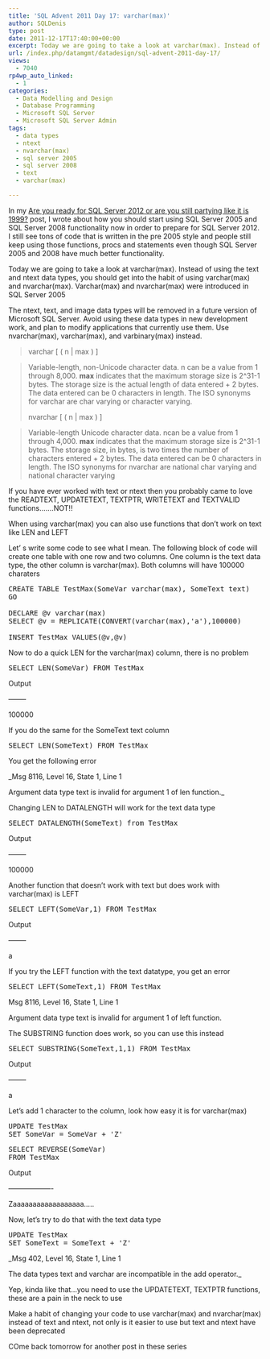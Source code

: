 ```yaml
---
title: 'SQL Advent 2011 Day 17: varchar(max)'
author: SQLDenis
type: post
date: 2011-12-17T17:40:00+00:00
excerpt: Today we are going to take a look at varchar(max). Instead of using the text and ntext data types, you should get into the habit of using varchar(max) and nvarchar(max)
url: /index.php/datamgmt/datadesign/sql-advent-2011-day-17/
views:
  - 7040
rp4wp_auto_linked:
  - 1
categories:
  - Data Modelling and Design
  - Database Programming
  - Microsoft SQL Server
  - Microsoft SQL Server Admin
tags:
  - data types
  - ntext
  - nvarchar(max)
  - sql server 2005
  - sql server 2008
  - text
  - varchar(max)

---
```

In my [Are you ready for SQL Server 2012 or are you still partying like it is 1999?][1] post, I wrote about how you should start using SQL Server 2005 and SQL Server 2008 functionality now in order to prepare for SQL Server 2012. I still see tons of code that is written in the pre 2005 style and people still keep using those functions, procs and statements even though SQL Server 2005 and 2008 have much better functionality.

Today we are going to take a look at varchar(max). Instead of using the text and ntext data types, you should get into the habit of using varchar(max) and nvarchar(max). Varchar(max) and nvarchar(max) were introduced in SQL Server 2005

The ntext, text, and image data types will be removed in a future version of Microsoft SQL Server. Avoid using these data types in new development work, and plan to modify applications that currently use them. Use nvarchar(max), varchar(max), and varbinary(max) instead.

> varchar [ ( n | max ) ]
  
> Variable-length, non-Unicode character data. n can be a value from 1 through 8,000. **max** indicates that the maximum storage size is 2^31-1 bytes. The storage size is the actual length of data entered + 2 bytes. The data entered can be 0 characters in length. The ISO synonyms for varchar are char varying or character varying.
> 
> nvarchar [ ( n | max ) ]
  
> Variable-length Unicode character data. ncan be a value from 1 through 4,000. **max** indicates that the maximum storage size is 2^31-1 bytes. The storage size, in bytes, is two times the number of characters entered + 2 bytes. The data entered can be 0 characters in length. The ISO synonyms for nvarchar are national char varying and national character varying

If you have ever worked with text or ntext then you probably came to love the READTEXT, UPDATETEXT, TEXTPTR, WRITETEXT and TEXTVALID functions&#8230;&#8230;.NOT!!

When using varchar(max) you can also use functions that don&#8217;t work on text like LEN and LEFT

Let&#8217; s write some code to see what I mean. The following block of code will create one table with one row and two columns. One column is the text data type, the other column is varchar(max). Both columns will have 100000 charaters

<pre>CREATE TABLE TestMax(SomeVar varchar(max), SomeText text)
GO

DECLARE @v varchar(max)
SELECT @v = REPLICATE(CONVERT(varchar(max),'a'),100000)

INSERT TestMax VALUES(@v,@v)</pre>

Now to do a quick LEN for the varchar(max) column, there is no problem

<pre>SELECT LEN(SomeVar) FROM TestMax</pre>

Output
  
&#8212;&#8212;&#8211;
  
100000

If you do the same for the SomeText text column

<pre>SELECT LEN(SomeText) FROM TestMax</pre>

You get the following error
  
_Msg 8116, Level 16, State 1, Line 1
  
Argument data type text is invalid for argument 1 of len function._

Changing LEN to DATALENGTH will work for the text data type

<pre>SELECT DATALENGTH(SomeText) from TestMax</pre>

Output
  
&#8212;&#8212;&#8211;
  
100000

Another function that doesn&#8217;t work with text but does work with varchar(max) is LEFT

<pre>SELECT LEFT(SomeVar,1) FROM TestMax</pre>

Output
  
&#8212;&#8212;&#8211;
  
a

If you try the LEFT function with the text datatype, you get an error

<pre>SELECT LEFT(SomeText,1) FROM TestMax</pre>

Msg 8116, Level 16, State 1, Line 1
  
Argument data type text is invalid for argument 1 of left function.

The SUBSTRING function does work, so you can use this instead

<pre>SELECT SUBSTRING(SomeText,1,1) FROM TestMax</pre>

Output
  
&#8212;&#8212;&#8211;
  
a

Let&#8217;s add 1 character to the column, look how easy it is for varchar(max)

<pre>UPDATE TestMax
SET SomeVar = SomeVar + 'Z'</pre>

<pre>SELECT REVERSE(SomeVar)
FROM TestMax</pre>

Output
  
&#8212;&#8212;&#8212;&#8212;&#8212;&#8212;-
  
Zaaaaaaaaaaaaaaaaaa&#8230;..

Now, let&#8217;s try to do that with the text data type

<pre>UPDATE TestMax
SET SomeText = SomeText + 'Z'</pre>

_Msg 402, Level 16, State 1, Line 1
  
The data types text and varchar are incompatible in the add operator._

Yep, kinda like that&#8230;you need to use the UPDATETEXT, TEXTPTR functions, these are a pain in the neck to use

Make a habit of changing your code to use varchar(max) and nvarchar(max) instead of text and ntext, not only is it easier to use but text and ntext have been deprecated

COme back tomorrow for another post in these series

 [1]: /index.php/DataMgmt/DataDesign/are-you-ready-for-sql